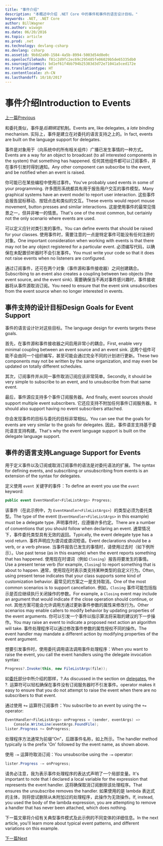 ```yaml
---
title: "事件介绍"
description: "本概述中介绍 .NET Core 中的事件和事件的语言设计目标。"
keywords: .NET, .NET Core
author: BillWagner
ms.author: wiwagn
ms.date: 06/20/2016
ms.topic: article
ms.prod: .net
ms.technology: devlang-csharp
ms.devlang: csharp
ms.assetid: 9b8d2a00-1584-4a5b-8994-5003d54d8e0c
ms.openlocfilehash: f81c2d9fc2ec69c295485fe06029b5de65335db0
ms.sourcegitcommit: bd1ef61f4bb794b25383d3d72e71041a5ced172e
ms.translationtype: HT
ms.contentlocale: zh-CN
ms.lasthandoff: 10/18/2017
---
```

# <a name="introduction-to-events"></a><span data-ttu-id="406a7-104">事件介绍</span><span class="sxs-lookup"><span data-stu-id="406a7-104">Introduction to Events</span></span>

[<span data-ttu-id="406a7-105">上一篇</span><span class="sxs-lookup"><span data-stu-id="406a7-105">Previous</span></span>](delegates-patterns.md)

<span data-ttu-id="406a7-106">和委托类似，事件是*后期绑定*机制。</span><span class="sxs-lookup"><span data-stu-id="406a7-106">Events are, like delegates, a *late binding* mechanism.</span></span> <span data-ttu-id="406a7-107">实际上，事件是建立在对委托的语言支持之上的。</span><span class="sxs-lookup"><span data-stu-id="406a7-107">In fact, events are built on the language support for delegates.</span></span>

<span data-ttu-id="406a7-108">事件是对象用于（向系统中的所有相关组件）广播已发生事情的一种方式。</span><span class="sxs-lookup"><span data-stu-id="406a7-108">Events are a way for an object to broadcast (to all interested components in the system) that something has happened.</span></span> <span data-ttu-id="406a7-109">任何其他组件都可以订阅事件，并在事件引发时得到通知。</span><span class="sxs-lookup"><span data-stu-id="406a7-109">Any other component can subscribe to the event, and be notified when an event is raised.</span></span>

<span data-ttu-id="406a7-110">你可能已在某些编程中使用过事件。</span><span class="sxs-lookup"><span data-stu-id="406a7-110">You've probably used events in some of your programming.</span></span> <span data-ttu-id="406a7-111">许多图形系统都具有用于报告用户交互的事件模型。</span><span class="sxs-lookup"><span data-stu-id="406a7-111">Many graphical systems have an event model to report user interaction.</span></span> <span data-ttu-id="406a7-112">这些事件会报告鼠标移动、按钮点击和类似的交互。</span><span class="sxs-lookup"><span data-stu-id="406a7-112">These events would report mouse movement, button presses and similar interactions.</span></span> <span data-ttu-id="406a7-113">这是使用事件的最常见情景之一，但并非唯一的情景。</span><span class="sxs-lookup"><span data-stu-id="406a7-113">That's one of the most common, but certainly not the only scenario where events are used.</span></span>

<span data-ttu-id="406a7-114">可以定义应针对类引发的事件。</span><span class="sxs-lookup"><span data-stu-id="406a7-114">You can define events that should be raised for your classes.</span></span> <span data-ttu-id="406a7-115">使用事件时，需要注意的一点是特定事件可能没有任何注册的对象。</span><span class="sxs-lookup"><span data-stu-id="406a7-115">One important consideration when working with events is that there may not be any object registered for a particular event.</span></span> <span data-ttu-id="406a7-116">必须编写代码，以确保在未配置侦听器时不会引发事件。</span><span class="sxs-lookup"><span data-stu-id="406a7-116">You must write your code so that it does not raise events when no listeners are configured.</span></span>

<span data-ttu-id="406a7-117">通过订阅事件，还可在两个对象（事件源和事件接收器）之间创建耦合。</span><span class="sxs-lookup"><span data-stu-id="406a7-117">Subscribing to an event also creates a coupling between two objects (the event source, and the event sink).</span></span> <span data-ttu-id="406a7-118">需要确保当不再对事件感兴趣时，事件接收器将从事件源取消订阅。</span><span class="sxs-lookup"><span data-stu-id="406a7-118">You need to ensure that the event sink unsubscribes from the event source when no longer interested in events.</span></span>

## <a name="design-goals-for-event-support"></a><span data-ttu-id="406a7-119">事件支持的设计目标</span><span class="sxs-lookup"><span data-stu-id="406a7-119">Design Goals for Event Support</span></span>

<span data-ttu-id="406a7-120">事件的语言设计针对这些目标。</span><span class="sxs-lookup"><span data-stu-id="406a7-120">The language design for events targets these goals.</span></span>

<span data-ttu-id="406a7-121">首先，在事件源和事件接收器之间启用非常小的耦合。</span><span class="sxs-lookup"><span data-stu-id="406a7-121">First, enable very minimal coupling between an event source and an event sink.</span></span> <span data-ttu-id="406a7-122">这两个组件可能不会由同一个组织编写，甚至可能会通过完全不同的计划进行更新。</span><span class="sxs-lookup"><span data-stu-id="406a7-122">These two components may not be written by the same organization, and may even be updated on totally different schedules.</span></span>

<span data-ttu-id="406a7-123">其次，订阅事件并从同一事件取消订阅应该非常简单。</span><span class="sxs-lookup"><span data-stu-id="406a7-123">Secondly, it should be very simple to subscribe to an event, and to unsubscribe from that same event.</span></span>

<span data-ttu-id="406a7-124">最后，事件源应支持多个事件订阅服务器。</span><span class="sxs-lookup"><span data-stu-id="406a7-124">And finally, event sources should support multiple event subscribers.</span></span> <span data-ttu-id="406a7-125">它还应支持不附加任何事件订阅服务器。</span><span class="sxs-lookup"><span data-stu-id="406a7-125">It should also support having no event subscribers attached.</span></span>

<span data-ttu-id="406a7-126">你会发现事件的目标与委托的目标非常相似。</span><span class="sxs-lookup"><span data-stu-id="406a7-126">You can see that the goals for events are very similar to the goals for delegates.</span></span>
<span data-ttu-id="406a7-127">因此，事件语言支持基于委托语言支持构建。</span><span class="sxs-lookup"><span data-stu-id="406a7-127">That's why the event language support is built on the delegate language support.</span></span>

## <a name="language-support-for-events"></a><span data-ttu-id="406a7-128">事件的语言支持</span><span class="sxs-lookup"><span data-stu-id="406a7-128">Language Support for Events</span></span>

<span data-ttu-id="406a7-129">用于定义事件以及订阅或取消订阅事件的语法是对委托语法的扩展。</span><span class="sxs-lookup"><span data-stu-id="406a7-129">The syntax for defining events, and subscribing or unsubscribing from events is an extension of the syntax for delegates.</span></span>

<span data-ttu-id="406a7-130">定义使用 `event` 关键字的事件：</span><span class="sxs-lookup"><span data-stu-id="406a7-130">To define an event you use the `event` keyword:</span></span>

```csharp
public event EventHandler<FileListArgs> Progress;
```

<span data-ttu-id="406a7-131">该事件（在此示例中，为 `EventHandler<FileListArgs>`）的类型必须为委托类型。</span><span class="sxs-lookup"><span data-stu-id="406a7-131">The type of the event (`EventHandler<FileListArgs>` in this example) must be a delegate type.</span></span> <span data-ttu-id="406a7-132">声明事件时，应遵循许多约定。</span><span class="sxs-lookup"><span data-stu-id="406a7-132">There are a number of conventions that you should follow when declaring an event.</span></span> <span data-ttu-id="406a7-133">通常情况下，事件委托类型具有无效的返回。</span><span class="sxs-lookup"><span data-stu-id="406a7-133">Typically, the event delegate type has a void return.</span></span>
<span data-ttu-id="406a7-134">事件声明应为谓词或谓词短语。</span><span class="sxs-lookup"><span data-stu-id="406a7-134">Event declarations should be a verb, or a verb phrase.</span></span>
<span data-ttu-id="406a7-135">当事件报告已发生的事情时，请使用过去时（如下例所示）。</span><span class="sxs-lookup"><span data-stu-id="406a7-135">Use past tense (as in this example) when the event reports something that has happened.</span></span> <span data-ttu-id="406a7-136">使用现在时谓词（例如 `Closing`）报告将要发生的事情。</span><span class="sxs-lookup"><span data-stu-id="406a7-136">Use a present tense verb (for example, `Closing`) to report something that is about to happen.</span></span> <span data-ttu-id="406a7-137">通常，使用现在时表示类支持某种类型的自定义行为。</span><span class="sxs-lookup"><span data-stu-id="406a7-137">Often, using present tense indicates that your class supports some kind of customization behavior.</span></span> <span data-ttu-id="406a7-138">最常见的方案之一是支持取消。</span><span class="sxs-lookup"><span data-stu-id="406a7-138">One of the most common scenarios is to support cancellation.</span></span> <span data-ttu-id="406a7-139">例如，`Closing` 事件可能包括指示是否应继续执行关闭操作的参数。</span><span class="sxs-lookup"><span data-stu-id="406a7-139">For example, a `Closing` event may include an argument that would indicate if the close operation should continue, or not.</span></span>  <span data-ttu-id="406a7-140">其他方案可能会允许调用方通过更新事件参数的属性来修改行为。</span><span class="sxs-lookup"><span data-stu-id="406a7-140">Other scenarios may enable callers to modify behavior by updating properties of the event arguments.</span></span> <span data-ttu-id="406a7-141">你可以引发一个事件以指示算法将采取的建议的下一步操作。</span><span class="sxs-lookup"><span data-stu-id="406a7-141">You may raise an event to indicate a proposed next action an algorithm will take.</span></span> <span data-ttu-id="406a7-142">事件处理程序可以通过修改事件参数的属性授权不同的操作。</span><span class="sxs-lookup"><span data-stu-id="406a7-142">The event handler may mandate a different action by modifying  properties of the event argument.</span></span>

<span data-ttu-id="406a7-143">想要引发事件时，使用委托调用语法调用事件处理程序：</span><span class="sxs-lookup"><span data-stu-id="406a7-143">When you want to raise the event, you call the event handlers using the delegate invocation syntax:</span></span>

```csharp
Progress?.Invoke(this, new FileListArgs(file));
```

<span data-ttu-id="406a7-144">如[委托](delegates-patterns.md)部分中所介绍的那样，?.</span><span class="sxs-lookup"><span data-stu-id="406a7-144">As discussed in the section on [delegates](delegates-patterns.md), the ?.</span></span>
<span data-ttu-id="406a7-145">运算符可以轻松确保在事件没有订阅服务器时不引发事件。</span><span class="sxs-lookup"><span data-stu-id="406a7-145">operator makes it easy to ensure that you do not attempt to raise the event when there are no subscribers to that event.</span></span>
 
<span data-ttu-id="406a7-146">通过使用 `+=` 运算符订阅事件：</span><span class="sxs-lookup"><span data-stu-id="406a7-146">You subscribe to an event by using the `+=` operator:</span></span>

```csharp
EventHandler<FileListArgs> onProgress = (sender, eventArgs) => 
    Console.WriteLine(eventArgs.FoundFile);
lister.Progress += OnProgress;
```

<span data-ttu-id="406a7-147">处理程序方法通常为前缀“On”，后跟事件名称，如上所示。</span><span class="sxs-lookup"><span data-stu-id="406a7-147">The handler method typically is the prefix 'On' followed by the event name, as shown above.</span></span>

<span data-ttu-id="406a7-148">使用 `-=` 运算符取消订阅：</span><span class="sxs-lookup"><span data-stu-id="406a7-148">You unsubscribe using the `-=` operator:</span></span>

```csharp
lister.Progress -= onProgress;
```

<span data-ttu-id="406a7-149">请务必注意，我为表示事件处理程序的表达式声明了一个局部变量。</span><span class="sxs-lookup"><span data-stu-id="406a7-149">It's important to note that I declared a local variable for the expression that represents the event handler.</span></span> <span data-ttu-id="406a7-150">这将确保取消订阅删除该处理程序。</span><span class="sxs-lookup"><span data-stu-id="406a7-150">That ensures the unsubscribe removes the handler.</span></span>
<span data-ttu-id="406a7-151">如果使用的是 lambda 表达式的主体，则将尝试删除从未附加过的处理程序，此操作为无效操作。</span><span class="sxs-lookup"><span data-stu-id="406a7-151">If, instead, you used the body of the lambda expression, you are attempting to remove a handler that has never been attached, which does nothing.</span></span>

<span data-ttu-id="406a7-152">下一篇文章将介绍有关典型事件模式及此示例的不同变体的详细信息。</span><span class="sxs-lookup"><span data-stu-id="406a7-152">In the next article, you'll learn more about typical event patterns, and different variations on this example.</span></span>

[<span data-ttu-id="406a7-153">下一篇</span><span class="sxs-lookup"><span data-stu-id="406a7-153">Next</span></span>](event-pattern.md)
